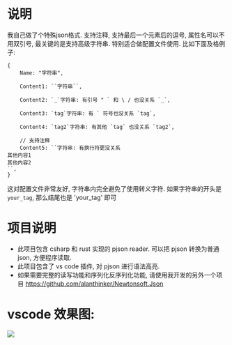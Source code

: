 # 说明

我自己做了个特殊json格式.
支持注释, 支持最后一个元素后的逗号, 属性名可以不用双引号,
最关键的是支持高级字符串. 特别适合做配置文件使用.
比如下面及格例子:


```pjson
{
    Name: "字符串",

    Content1: ``字符串``,

    Content2: `_`字符串: 有引号 " ` 和 \ / 也没关系 `_`,

    Content3: `tag`字符串: 有 ` 符号也没关系 `tag`,

    Content4: `tag2`字符串: 有其他 `tag` 也没关系 `tag2`,

    // 支持注释
    Content5: ``字符串: 有换行符更没关系
其他内容1
其他内容2
``, 
}
```

这对配置文件非常友好, 字符串内完全避免了使用转义字符.
如果字符串的开头是 `your_tag`, 那么结尾也是 'your_tag' 即可

# 项目说明
* 此项目包含 csharp 和 rust 实现的 pjson reader.
  可以把 pjson 转换为普通 json, 方便程序读取.
* 此项目包含了 vs code 插件, 对 pjson 进行语法高亮.
* 如果需要完整的读写功能和序列化反序列化功能, 请使用我开发的另外一个项目
  https://github.com/alanthinker/Newtonsoft.Json

# vscode 效果图:
<img src="https://github.com/alanthinker/PJson/example.jpg" />
